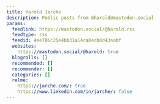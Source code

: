 ```yaml
---
title: Harold Jarche
description: Public posts from @harold@mastodon.social
params:
  feedlink: https://mastodon.social/@harold.rss
  feedtype: rss
  feedid: 4ee786c25e4bb31a14ca0ecb0d43aabf
  websites:
    https://mastodon.social/@harold: true
  blogrolls: []
  recommended: []
  recommender: []
  categories: []
  relme:
    https://jarche.com/: true
    https://www.linkedin.com/in/jarche/: false
---
```

